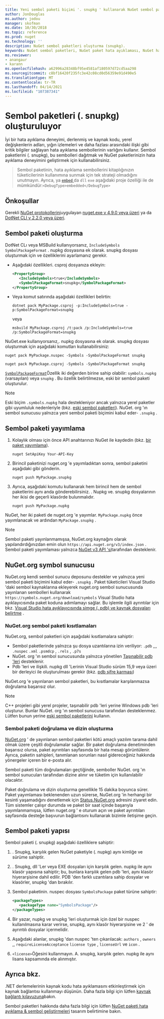 ```yaml
---
title: Yeni sembol paketi biçimi '. snupkg ' kullanarak NuGet sembol paketleri yayımlama | Microsoft Docs
author: JonDouglas
ms.author: jodou
manager: skofman
ms.date: 10/30/2018
ms.topic: reference
ms.prod: nuget
ms.technology: ''
description: NuGet sembol paketleri oluşturma (snupkg).
keywords: NuGet sembol paketleri, NuGet paket hata ayıklaması, NuGet hata ayıklamayı destekleme, paket sembolleri, sembol paketi kuralları
ms.reviewer:
- anangaur
- karann
ms.openlocfilehash: a62996a28348bf95e4581af180597d72cd5aa298
ms.sourcegitcommit: c8bf16420f235fc3e42c08cd0d56359e91d490e5
ms.translationtype: MT
ms.contentlocale: tr-TR
ms.lasthandoff: 04/14/2021
ms.locfileid: "107387341"
---
```

# <a name="creating-symbol-packages-snupkg"></a>Sembol paketleri (. snupkg) oluşturuluyor

İyi bir hata ayıklama deneyimi, derlenmiş ve kaynak kodu, yerel değişkenlerin adları, yığın izlemeleri ve daha fazlası arasındaki ilişki gibi kritik bilgiler sağlayan hata ayıklama sembollerinin varlığını kullanır. Sembol paketlerini (. snupkg), bu sembolleri dağıtmak ve NuGet paketlerinizin hata ayıklama deneyimini geliştirmek için kullanabilirsiniz.

> Sembol paketinin, hata ayıklama sembollerini kitaplığınızın tüketicilerinin kullanımına sunmak için tek strateji olmadığını unutmayın. Ayrıca, ya [ `embed` ](/dotnet/core/deploying/single-file#include-pdb-files-inside-the-bundle) da `dll` `exe` aşağıdaki proje özelliği ile de mümkündür:`<DebugType>embedded</DebugType>`

## <a name="prerequisites"></a>Önkoşullar

Gerekli [NuGet protokollerini](../api/nuget-protocols.md)uygulayan [nuget.exe v 4.9.0 veya üzeri](https://www.nuget.org/downloads) ya da [DotNet CLI v 2.2.0 veya üzeri](https://www.microsoft.com/net/download/dotnet-core/2.2).

## <a name="creating-a-symbol-package"></a>Sembol paketi oluşturma

DotNet CLı veya MSBuild kullanıyorsanız, `IncludeSymbols` `SymbolPackageFormat` . nupkg dosyasına ek olarak. snupkg dosyası oluşturmak için ve özelliklerini ayarlamanız gerekir.

* Aşağıdaki özellikleri. csproj dosyanıza ekleyin:

   ```xml
   <PropertyGroup>
      <IncludeSymbols>true</IncludeSymbols>
      <SymbolPackageFormat>snupkg</SymbolPackageFormat>
   </PropertyGroup>
   ```

* Veya komut satırında aşağıdaki özellikleri belirtin:

     ```dotnetcli
     dotnet pack MyPackage.csproj -p:IncludeSymbols=true -p:SymbolPackageFormat=snupkg
     ```

  veya

  ```cli
  msbuild MyPackage.csproj /t:pack /p:IncludeSymbols=true /p:SymbolPackageFormat=snupkg
  ```

NuGet.exe kullanıyorsanız,. nupkg dosyasına ek olarak. snupkg dosyası oluşturmak için aşağıdaki komutları kullanabilirsiniz:

```cli
nuget pack MyPackage.nuspec -Symbols -SymbolPackageFormat snupkg

nuget pack MyPackage.csproj -Symbols -SymbolPackageFormat snupkg
```

[`SymbolPackageFormat`](/dotnet/core/tools/csproj#symbolpackageformat)Özellik iki değerden birine sahip olabilir: `symbols.nupkg` (varsayılan) veya `snupkg` . Bu özellik belirtilmezse, eski bir sembol paketi oluşturulur.

> [!Note]
> Eski biçim `.symbols.nupkg` hala destekleniyor ancak yalnızca yerel paketler gibi uyumluluk nedenleriyle (bkz. [eski sembol paketleri](Symbol-Packages.md)). NuGet. org 'ın sembol sunucusu yalnızca yeni sembol paketi biçimini kabul eder- `.snupkg` .

## <a name="publishing-a-symbol-package"></a>Sembol paketi yayımlama

1. Kolaylık olması için önce API anahtarınızı NuGet ile kaydedin (bkz. [bir paket yayımlama](../nuget-org/publish-a-package.md)).

    ```cli
    nuget SetApiKey Your-API-Key
    ```

1. Birincil paketinizi nuget.org 'e yayımladıktan sonra, sembol paketini aşağıdaki gibi gönderin.

    ```cli
    nuget push MyPackage.snupkg
    ```

1. Ayrıca, aşağıdaki komutu kullanarak hem birincil hem de sembol paketlerini aynı anda gönderebilirsiniz. . Nupkg ve. snupkg dosyalarının her ikisi de geçerli klasörde bulunmalıdır.

    ```cli
    nuget push MyPackage.nupkg
    ```

NuGet, her iki paketi de nuget.org 'e yayımlar. `MyPackage.nupkg` önce yayımlanacak ve ardından `MyPackage.snupkg` .

> [!Note]
> Sembol paketi yayınlanmamışsa, NuGet.org kaynağını olarak yapılandırdığınızdan emin olun `https://api.nuget.org/v3/index.json` . Sembol paketi yayımlaması yalnızca [NuGet v3 API 'si](../api/overview.md#versioning)tarafından desteklenir.

## <a name="nugetorg-symbol-server"></a>NuGet.org symbol sunucusu

NuGet.org kendi sembol sunucu deposunu destekler ve yalnızca yeni sembol paketi biçimini kabul eder- `.snupkg` . Paket tüketicileri Visual Studio 'daki sembol kaynaklarına ekleyerek nuget.org sembol sunucusunda yayınlanan sembolleri kullanarak `https://symbols.nuget.org/download/symbols` Visual Studio hata ayıklayıcısında paket koduna adımlamayı sağlar. Bu işlemle ilgili ayrıntılar için bkz. [Visual Studio hata ayıklayıcısında simge (. pdb) ve kaynak dosyaları belirtme](/visualstudio/debugger/specify-symbol-dot-pdb-and-source-files-in-the-visual-studio-debugger) .

### <a name="nugetorg-symbol-package-constraints"></a>NuGet.org sembol paketi kısıtlamaları

NuGet.org, sembol paketleri için aşağıdaki kısıtlamalara sahiptir:

- Sembol paketlerinde yalnızca şu dosya uzantılarına izin veriliyor: `.pdb` ,,, `.nuspec` `.xml` `.psmdcp` , `.rels` , `.p7s`
- NuGet. org 'ın sembol sunucusunda yalnızca yönetilen [Taşınabilir pdb 'leri](https://github.com/dotnet/runtime/blob/87572a799bfd37779c079faf28544e3f9a16be58/src/libraries/System.Reflection.Metadata/specs/PortablePdb-Metadata.md) desteklenir.
- Pdb 'leri ve ilişkili. nupkg dll 'Lerinin Visual Studio sürüm 15,9 veya üzeri bir derleyici ile oluşturulması gerekir (bkz. [pdb şifre karması](https://github.com/dotnet/roslyn/issues/24429))

NuGet.org 'e yayınlanan sembol paketleri, bu kısıtlamalar karşılanmazsa doğrulama başarısız olur. 

> [!NOTE]
> C++ projeleri gibi yerel projeler, taşınabilir pdb 'leri yerine Windows pdb 'leri oluşturur. Bunlar NuGet. org 'ın sembol sunucusu tarafından desteklenmez. Lütfen bunun yerine [eski sembol paketlerini](Symbol-Packages.md) kullanın.

### <a name="symbol-package-validation-and-indexing"></a>Sembol paketi doğrulama ve dizin oluşturma

[NuGet.org](https://www.nuget.org/) ' de yayınlanan sembol paketleri kötü amaçlı yazılım tarama dahil olmak üzere çeşitli doğrulamalar sağlar. Bir paket doğrulama denetiminden başarısız olursa, paket ayrıntıları sayfasında bir hata mesajı görüntülenir. Ayrıca, paketin sahipleri, tanımlanan sorunları nasıl gidereceğiniz hakkında yönergeler içeren bir e-posta alır.

Sembol paketi tüm doğrulamaları geçtiğinde, semboller NuGet. org 'ın sembol sunucuları tarafından dizine alınır ve tüketim için kullanılabilir olacaktır.

Paket doğrulama ve dizin oluşturma genellikle 15 dakika boyunca sürer. Paket yayımlaması beklenenden uzun sürerse, NuGet.org 'in herhangi bir kesinti yaşamadığını denetlemek için [Status.NuGet.org](https://status.nuget.org/) adresini ziyaret edin. Tüm sistemler çalışır durumda ve paket bir saat içinde başarıyla yayımlanmamışsa, lütfen nuget.org ' e oturum açın ve paket ayrıntıları sayfasında desteğe başvurun bağlantısını kullanarak bizimle iletişime geçin.

## <a name="symbol-package-structure"></a>Sembol paketi yapısı

Sembol paketi (. snupkg) aşağıdaki özelliklere sahiptir:

1) . Snupkg, karşılık gelen NuGet paketiyle (. nupkg) aynı kimliğe ve sürüme sahiptir.
2) . Snupkg, dll 'Ler veya EXE dosyaları için karşılık gelen. nupkg ile aynı klasör yapısına sahiptir; bu, bunlara karşılık gelen pdb 'leri, aynı klasör hiyerarşisine dahil edilir. PDB 'den farklı uzantılara sahip dosyalar ve klasörler, snupkg 'dan bırakılır.
3) Sembol paketinin. nuspec dosyası `SymbolsPackage` paket türüne sahiptir:

   ```xml
   <packageTypes>
      <packageType name="SymbolsPackage"/>
   </packageTypes>
   ```

4) Bir yazar, nupkg ve snupkg 'leri oluşturmak için özel bir nuspec kullanılmasına karar verirse, snupkg, aynı klasör hiyerarşisine ve 2 ' de ayrıntılı dosyalar içermelidir.
5) Aşağıdaki alanlar, snupkg 'dan nuspec 'ten çıkarılacak: ```authors``` , ```owners``` ,, ```requireLicenseAcceptance``` ```license type``` , ```licenseUrl``` ve  ```icon``` .
6) ```<license>```Öğesini kullanmayın. A. snupkg, karşılık gelen. nupkg ile aynı lisans kapsamında ele alınmıştır.

## <a name="see-also"></a>Ayrıca bkz.

.NET derlemelerinin kaynak kodu hata ayıklamasını etkinleştirmek için kaynak bağlantısı kullanmayı düşünün. Daha fazla bilgi için lütfen [kaynak bağlantı kılavuzuna](/dotnet/standard/library-guidance/sourcelink)bakın.

Sembol paketleri hakkında daha fazla bilgi için lütfen [NuGet paketi hata ayıklama & sembol geliştirmeleri](https://github.com/NuGet/Home/wiki/NuGet-Package-Debugging-&-Symbols-Improvements) tasarım belirtimine bakın.